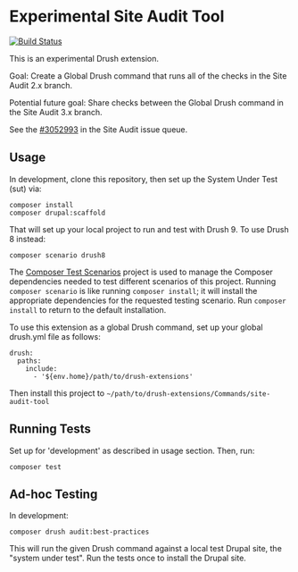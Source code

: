 Experimental Site Audit Tool
============================

[![Build Status](https://travis-ci.org/pantheon-systems/site-audit-tool.svg?branch=master)](https://travis-ci.org/pantheon-systems/site-audit-tool)

This is an experimental Drush extension.

Goal: Create a Global Drush command that runs all of the checks in the Site Audit 2.x branch.

Potential future goal: Share checks between the Global Drush command in the Site Audit 3.x branch.

See the [#3052993](https://www.drupal.org/project/site_audit/issues/3052993) in the Site Audit issue queue.

Usage
-----

In development, clone this repository, then set up the System Under Test (sut) via:
```
composer install
composer drupal:scaffold
```
That will set up your local project to run and test with Drush 9. To use Drush 8 instead:
```
composer scenario drush8
```
The [Composer Test Scenarios](https://github.com/g1a/composer-test-scenarios) project is used to manage the Composer dependencies needed to test different scenarios of this project. Running `composer scenario` is like running `composer install`; it will install the appropriate dependencies for the requested testing scenario. Run `composer install` to return to the default installation.

To use this extension as a global Drush command, set up your global drush.yml file as follows:


```
drush:
  paths:
    include:
      - '${env.home}/path/to/drush-extensions'
```

Then install this project to `~/path/to/drush-extensions/Commands/site-audit-tool`

Running Tests
-------------

Set up for 'development' as described in usage section. Then, run:
```
composer test
```

Ad-hoc Testing
--------------

In development:
```
composer drush audit:best-practices
```
This will run the given Drush command against a local test Drupal site, the "system under test". Run the tests once to install the Drupal site.
